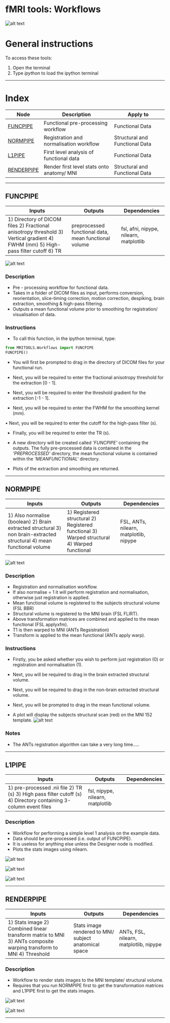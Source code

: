 # fMRI tools: Workflows

![alt text](https://www.python.org/static/favicon.ico "Title")
# General instructions
To access these tools:
1. Open the terminal
2. Type *ipython* to load the ipython terminal
***

# Index
| Node | Description | Apply to |
| --- | --- | --- |
| [FUNCPIPE](#funcpipe) | Functional pre-processing workflow | Functional Data |
| [NORMPIPE](#normpipe) | Registration and normalisation workflow | Structural and Functional Data |
| [L1PIPE](#l1pipe) | First level analysis of functional data | Functional Data |
| [RENDERPIPE](#renderpipe)| Render first level stats onto anatomy/ MNI | Structural and Functional Data |

***
<a id='funcpipe'></a>
## FUNCPIPE
| Inputs | Outputs | Dependencies |
| --- | --- | --- |
| 1) Directory of DICOM files 2) Fractional anisotropy threshold 3) Vertical gradient 4) FWHM (mm) 5) High-pass filter cutoff 6) TR | preprocessed functional data, mean functional volume | fsl, afni, nipype, nilearn, matplotlib |   

![alt text](https://i.imgbox.com/6a0B0J8y.png "Title")

### Description
* Pre - processing workflow for functional data.
* Takes in a folder of DICOM files as input, performs conversion, reorientation, slice-timing correction, motion correction, despiking, brain extraction, smoothing & high-pass filtering.
* Outputs a mean functional volume prior to smoothing for registration/ visualisation of data. 

### Instructions
* To call this function, in the ipython terminal, type:

```python
from MRITOOLS.Workflows import FUNCPIPE
FUNCPIPE()
```
* You will first be prompted to drag in the directory of DICOM files for your functional run.

* Next, you will be required to enter the fractional anisotropy threshold for the extraction [0 - 1].

* Next, you will be required to enter the threshold gradient for the extraction [-1 - 1].

* Next, you will be required to enter the FWHM for the smoothing kernel (mm).

• Next, you will be required to enter the cutoff for the high-pass filter (s).

* Finally, you will be required to enter the TR (s).

* A new directory will be created called *'FUNCPIPE'* containing the outputs. The fully pre-processed data is contained in the *'PREPROCESSED'* directory, the mean functional volume is contained within the *'MEANFUNCTIONAL'* directory.

* Plots of the extraction and smoothing are returned.

***
<a id='normpipe'></a>
## NORMPIPE
| Inputs | Outputs | Dependencies |
| --- | --- | --- |
| 1) Also normalise (boolean) 2) Brain extracted structural 3) non brain-extracted structural 4) mean functional volume | 1) Registered structural 2) Registered functional 3) Warped structural 4) Warped functional | FSL, ANTs, nilearn, matplotlib, nipype |

![alt text](https://i.imgbox.com/VqzPwUow.png "Title")

### Description
* Registration and normalisation workflow.
* If also normalise = 1 it will perform registration and normalisation, otherwise just registration is applied. 
* Mean functional volume is registered to the subjects structural volume (FSL BBR)
* Structural volume is registered to the MNI brain (FSL FLIRT).
* Above transformation matrices are combined and applied to the mean functional (FSL applyxfm).
* T1 is then warped to MNI (ANTs Regsistration)
* Transform is applied to the mean functional (ANTs apply warp). 

### Instructions
* Firstly, you be asked whether you wish to perform just registration (0) or registration and normalisation (1).

* Next, you will be required to drag in the brain extracted structural volume.

* Next, you will be required to drag in the non-brain extracted structural volume.

* Next, you will be prompted to drag in the mean functional volume.

* A plot will display the subjects structural scan (red) on the MNI 152 template.
![alt text](https://i.imgbox.com/eVoDIGih.png "Title")

### Notes
* The ANTs registration algorithm can take a very long time.....

***
<a id='l1pipe'></a>
## L1PIPE
| Inputs | Outputs | Dependencies |
| --- | --- | --- |
| 1) pre-processed .nii file 2) TR (s) 3) High pass filter cutoff (s) 4) Directory containing 3-column event files | fsl, nipype, nilearn, matplotlib | 

### Description
* Workflow for performing a simple level 1 analysis on the example data.
* Data should be pre-processed (i.e. output of FUNCPIPE).
* It is useless for anything else unless the Designer node is modified.
* Plots the stats images using nilearn.


![alt text](https://i.imgbox.com/vsthco54.png "Title")

![alt text](https://i.imgbox.com/E8WY7bbk.png "Title")

![alt text](https://i.imgbox.com/kl6pOFrU.png "Title")

***

<a id='renderpipe'></a>
## RENDERPIPE
| Inputs | Outputs | Dependencies |
| --- | --- | --- |
| 1) Stats image 2) Combined linear transform matrix to MNI 3) ANTs composite warping transform to MNI 4) Threshold | Stats image rendered to MNI/ subject anatomical space | ANTs, FSL, nilearn, matplotlib, nipype |

### Description
* Workflow to render stats images to the MNI template/ structural volume.
* Requires that you run NORMPIPE first to get the transformation matrices and L1PIPE first to get the stats images. 

![alt text](https://i.imgbox.com/9NhMmVHs.png "Title")

![alt text](https://i.imgbox.com/QqCVWa0v.png "Title")


***

